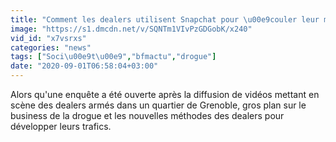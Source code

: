 ```yaml
---
title: "Comment les dealers utilisent Snapchat pour \u00e9couler leur marchandise"
image: "https://s1.dmcdn.net/v/SQNTm1VIvPzGDGobK/x240"
vid_id: "x7vsrxs"
categories: "news"
tags: ["Soci\u00e9t\u00e9","bfmactu","drogue"]
date: "2020-09-01T06:58:04+03:00"
---
```

Alors qu'une enquête a été ouverte après la diffusion de vidéos mettant en scène des dealers armés dans un quartier de Grenoble, gros plan sur le business de la drogue et les nouvelles méthodes des dealers pour développer leurs trafics. 
